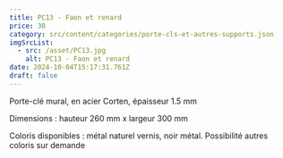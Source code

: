 ```yaml
---
title: PC13 - Faon et renard
price: 30
category: src/content/categories/porte-cls-et-autres-supports.json
imgSrcList:
  - src: /asset/PC13.jpg
    alt: PC13 - Faon et renard
date: 2024-10-04T15:17:31.761Z
draft: false
---
```


Porte-clé mural, en acier Corten, épaisseur 1.5 mm

Dimensions : hauteur 260 mm x largeur 300 mm

Coloris disponibles : métal naturel vernis, noir métal. Possibilité autres coloris sur demande
